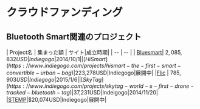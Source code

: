 # クラウドファンディング

## Bluetooth Smart関連のプロジェクト
| Project名 | 集まった額 | サイト|成立時期|
| -- | -- |
| [Bluesmart](https://www.indiegogo.com/projects/bluesmart-world-s-first-smart-connected-carry-on)| $2,085,832USD|Indiegogo| 2014/10/1|
|[HiSmart](https://www.indiegogo.com/projects/hismart-the-first-smart-convertible-urban-bag)|$223,278USD|Indiegogo|展開中|
|[Flic](https://www.indiegogo.com/projects/flic-the-wireless-smart-button) | $785,903USD |Indiegogo|2015/1/6|
|[SkyTag](https://www.indiegogo.com/projects/skytag-world-s-first-drone-tracked-bluetooth-tag)|$37,231USD|Indeigogo|2014/11/20|
|[STEMP](https://www.indiegogo.com/projects/stemp-smart-temperature-patch)|$20,074USD|Indiegogo|展開中|


 
